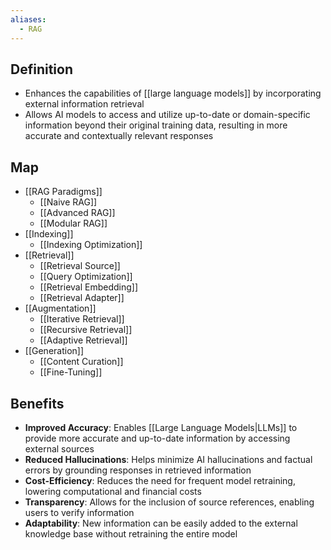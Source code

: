 ```yaml
---
aliases:
  - RAG
---
```


## Definition

- Enhances the capabilities of [[large language models]] by incorporating external information retrieval
- Allows AI models to access and utilize up-to-date or domain-specific information beyond their original training data, resulting in more accurate and contextually relevant responses

## Map

- [[RAG Paradigms]]
	- [[Naive RAG]]
	- [[Advanced RAG]]
	- [[Modular RAG]]
- [[Indexing]]
	- [[Indexing Optimization]]
- [[Retrieval]]
	- [[Retrieval Source]]
	- [[Query Optimization]]
	- [[Retrieval Embedding]]
	- [[Retrieval Adapter]]
- [[Augmentation]]
	- [[Iterative Retrieval]]
	- [[Recursive Retrieval]]
	- [[Adaptive Retrieval]]
- [[Generation]]
	- [[Content Curation]]
	- [[Fine-Tuning]]

## Benefits

- **Improved Accuracy**: Enables [[Large Language Models|LLMs]] to provide more accurate and up-to-date information by accessing external sources
- **Reduced Hallucinations**: Helps minimize AI hallucinations and factual errors by grounding responses in retrieved information
- **Cost-Efficiency**: Reduces the need for frequent model retraining, lowering computational and financial costs
- **Transparency**: Allows for the inclusion of source references, enabling users to verify information
- **Adaptability**: New information can be easily added to the external knowledge base without retraining the entire model
